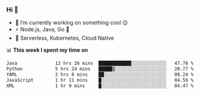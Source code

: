 ### Hi 👋

<!--
**nodejh/nodejh** is a ✨ _special_ ✨ repository because its `README.md` (this file) appears on your GitHub profile.

Here are some ideas to get you started:

- 🔭 I’m currently working on ...
- 🌱 I’m currently learning ...
- 👯 I’m looking to collaborate on ...
- 🤔 I’m looking for help with ...
- 💬 Ask me about ...
- 📫 How to reach me: ...
- 😄 Pronouns: ...
- ⚡ Fun fact: ...
-->

- 🔭 I’m currently working on something cool :wink:
- ⚡ Node.js, Java, Go :thought_balloon:
- 🤖 Serverless, Kubernetes, Cloud Native

📊 **This week I spent my time on**

<!--START_SECTION:waka-->

```txt
Java              12 hrs 26 mins  ████████████░░░░░░░░░░░░░   47.78 %
Python            5 hrs 24 mins   █████▒░░░░░░░░░░░░░░░░░░░   20.77 %
YAML              2 hrs 8 mins    ██░░░░░░░░░░░░░░░░░░░░░░░   08.24 %
JavaScript        1 hr 11 mins    █░░░░░░░░░░░░░░░░░░░░░░░░   04.59 %
XML               1 hr 9 mins     █░░░░░░░░░░░░░░░░░░░░░░░░   04.47 %
```

<!--END_SECTION:waka-->


<!--
:traffic_light: **Visitors**

![visitors](https://visitor-badge.glitch.me/badge?page_id=nodejh.nodejh)
-->
